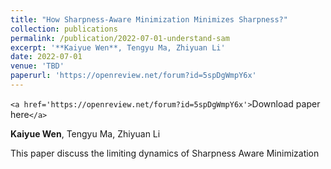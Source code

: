 ```yaml
---
title: "How Sharpness-Aware Minimization Minimizes Sharpness?"
collection: publications
permalink: /publication/2022-07-01-understand-sam
excerpt: '**Kaiyue Wen**, Tengyu Ma, Zhiyuan Li'
date: 2022-07-01
venue: 'TBD'
paperurl: 'https://openreview.net/forum?id=5spDgWmpY6x'
---
```

`<a href='https://openreview.net/forum?id=5spDgWmpY6x'>`Download paper here`</a>`

**Kaiyue Wen**, Tengyu Ma, Zhiyuan Li

This paper discuss the limiting dynamics of Sharpness Aware Minimization
